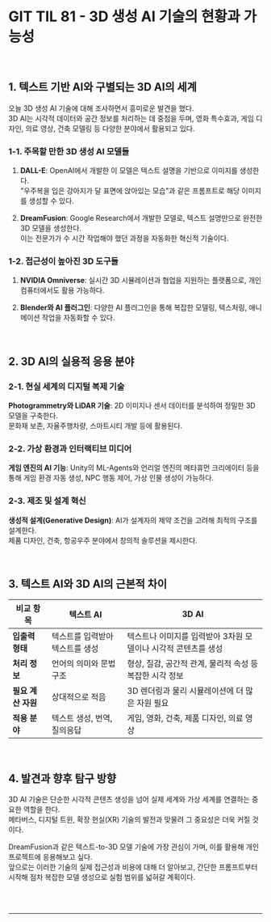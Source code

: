 # GIT TIL 81 - 3D 생성 AI 기술의 현황과 가능성

<br>

## 1. 텍스트 기반 AI와 구별되는 3D AI의 세계

오늘 3D 생성 AI 기술에 대해 조사하면서 흥미로운 발견을 했다.<br>
3D AI는 시각적 데이터와 공간 정보를 처리하는 데 중점을 두며, 영화 특수효과, 게임 디자인, 의료 영상, 건축 모델링 등 다양한 분야에서 활용되고 있다.<br>

### 1-1. 주목할 만한 3D 생성 AI 모델들

1. **DALL-E**: OpenAI에서 개발한 이 모델은 텍스트 설명을 기반으로 이미지를 생성한다.<br>
   "우주복을 입은 강아지가 달 표면에 앉아있는 모습"과 같은 프롬프트로 해당 이미지를 생성할 수 있다.<br>

2. **DreamFusion**: Google Research에서 개발한 모델로, 텍스트 설명만으로 완전한 3D 모델을 생성한다.<br>
   이는 전문가가 수 시간 작업해야 했던 과정을 자동화한 혁신적 기술이다.<br>

### 1-2. 접근성이 높아진 3D 도구들

1. **NVIDIA Omniverse**: 실시간 3D 시뮬레이션과 협업을 지원하는 플랫폼으로, 개인 컴퓨터에서도 활용 가능하다.<br>

2. **Blender와 AI 플러그인**: 다양한 AI 플러그인을 통해 복잡한 모델링, 텍스처링, 애니메이션 작업을 자동화할 수 있다.<br>

<br>

## 2. 3D AI의 실용적 응용 분야

### 2-1. 현실 세계의 디지털 복제 기술

**Photogrammetry와 LiDAR 기술**: 2D 이미지나 센서 데이터를 분석하여 정밀한 3D 모델을 구축한다.<br>
문화재 보존, 자율주행차량, 스마트시티 개발 등에 활용된다.<br>

### 2-2. 가상 환경과 인터랙티브 미디어

**게임 엔진의 AI 기능**: Unity의 ML-Agents와 언리얼 엔진의 메타휴먼 크리에이터 등을 통해 게임 환경 자동 생성, NPC 행동 제어, 가상 인물 생성이 가능하다.<br>

### 2-3. 제조 및 설계 혁신

**생성적 설계(Generative Design)**: AI가 설계자의 제약 조건을 고려해 최적의 구조를 설계한다.<br>
제품 디자인, 건축, 항공우주 분야에서 창의적 솔루션을 제시한다.<br>

<br>

## 3. 텍스트 AI와 3D AI의 근본적 차이

| 비교 항목 | 텍스트 AI | 3D AI |
|---------|----------|------|
| **입출력 형태** | 텍스트를 입력받아 텍스트를 생성 | 텍스트나 이미지를 입력받아 3차원 모델이나 시각적 콘텐츠를 생성 |
| **처리 정보** | 언어의 의미와 문법 구조 | 형상, 질감, 공간적 관계, 물리적 속성 등 복잡한 시각 정보 |
| **필요 계산 자원** | 상대적으로 적음 | 3D 렌더링과 물리 시뮬레이션에 더 많은 자원 필요 |
| **적용 분야** | 텍스트 생성, 번역, 질의응답 | 게임, 영화, 건축, 제품 디자인, 의료 영상 |

<br>

## 4. 발견과 향후 탐구 방향

3D AI 기술은 단순한 시각적 콘텐츠 생성을 넘어 실제 세계와 가상 세계를 연결하는 중요한 역할을 한다.<br>
메타버스, 디지털 트윈, 확장 현실(XR) 기술의 발전과 맞물려 그 중요성은 더욱 커질 것이다.<br>

DreamFusion과 같은 텍스트-to-3D 모델 기술에 가장 관심이 가며, 이를 활용해 개인 프로젝트에 응용해보고 싶다.<br>
앞으로는 이러한 기술의 실제 접근성과 비용에 대해 더 알아보고, 간단한 프롬프트부터 시작해 점차 복잡한 모델 생성으로 실험 범위를 넓혀갈 계획이다.<br>

<br><br>

---

<br><br>
